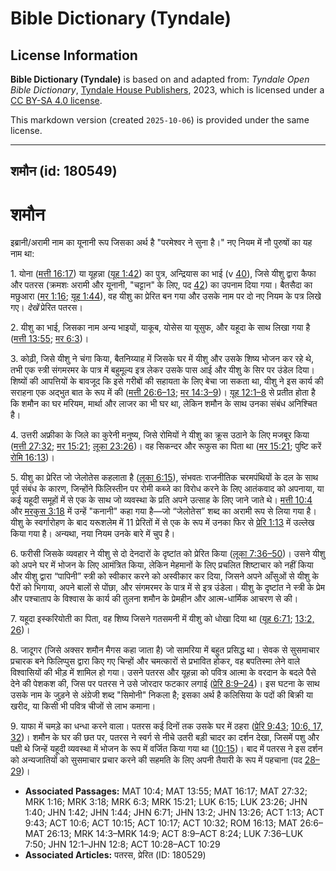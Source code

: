 # Bible Dictionary (Tyndale)

## License Information

**Bible Dictionary (Tyndale)** is based on and adapted from: _Tyndale Open Bible Dictionary_, [Tyndale House Publishers](https://tyndaleopenresources.com/), 2023, which is licensed under a [CC BY-SA 4.0 license](https://creativecommons.org/licenses/by-sa/4.0/legalcode.en).

This markdown version (created `2025-10-06`) is provided under the same license.



--------------------------------

## शमौन (id: 180549)

शमौन
====

इब्रानी/अरामी नाम का यूनानी रूप जिसका अर्थ है "परमेश्वर ने सुना है।" नए नियम में नौ पुरुषों का यह नाम था:

1\. योना ([मत्ती 16:17](https://ref.ly/Matt16:17)) या यूहन्ना ([यूह 1:42](https://ref.ly/John1:42)) का पुत्र, अन्द्रियास का भाई (v [40](https://ref.ly/John1:40)), जिसे यीशु द्वारा कैफा और पतरस (क्रमशः अरामी और यूनानी, "चट्टान" के लिए, पद [42](https://ref.ly/John1:42)) का उपनाम दिया गया। बैतसैदा का मछुआरा ([मर 1:16](https://ref.ly/Mark1:16); [यूह 1:44](https://ref.ly/John1:44)), वह यीशु का प्रेरित बन गया और उसके नाम पर दो नए नियम के पत्र लिखे गए। *देखें* प्रेरित पतरस।

2\. यीशु का भाई, जिसका नाम अन्य भाइयों, याकूब, योसेस या यूसुफ, और यहूदा के साथ लिखा गया है ([मत्ती 13:55](https://ref.ly/Matt13:55); [मर 6:3](https://ref.ly/Mark6:3))।

3\. कोढ़ी, जिसे यीशु ने चंगा किया, बैतनिय्याह में जिसके घर में यीशु और उसके शिष्य भोजन कर रहे थे, तभी एक स्त्री संगमरमर के पात्र में बहुमूल्य इत्र लेकर उसके पास आई और यीशु के सिर पर उंडेल दिया। शिष्यों की आपत्तियों के बावजूद कि इसे गरीबों की सहायता के लिए बेचा जा सकता था, यीशु ने इस कार्य की सराहना एक अद्भुत बात के रूप में की ([मत्ती 26:6–13](https://ref.ly/Matt26:6-Matt26:13); [मर 14:3–9](https://ref.ly/Mark14:3-Mark14:9))। [यूह 12:1–8](https://ref.ly/John12:1-John12:8) से प्रतीत होता है कि शमौन का घर मरियम, मार्था और लाजर का भी घर था, लेकिन शमौन के साथ उनका संबंध अनिश्चित है।

4\. उत्तरी अफ्रीका के जिले का कुरेनी मनुष्य, जिसे रोमियों ने यीशु का क्रूस उठाने के लिए मजबूर किया ([मत्ती 27:32](https://ref.ly/Matt27:32); [मर 15:21](https://ref.ly/Mark15:21); [लूका 23:26](https://ref.ly/Luke23:26))। वह सिकन्दर और रूफुस का पिता था ([मर 15:21](https://ref.ly/Mark15:21); पुष्टि करें [रोमि 16:13](https://ref.ly/Rom16:13))।

5\. यीशु का प्रेरित जो जेलोतेस कहलाता है ([लूका 6:15](https://ref.ly/Luke6:15)), संभवतः राजनीतिक चरमपंथियों के दल के साथ पूर्व संबंध के कारण, जिन्होंने फिलिस्तीन पर रोमी कब्जे का विरोध करने के लिए आतंकवाद को अपनाया, या कई यहूदी समूहों में से एक के साथ जो व्यवस्था के प्रति अपने उत्साह के लिए जाने जाते थे। [मत्ती 10:4](https://ref.ly/Matt10:4) और [मरकुस 3:18](https://ref.ly/Mark3:18) में उन्हें "कनानी" कहा गया है—जो “जेलोतेस” शब्द का अरामी रूप से लिया गया है। यीशु के स्वर्गारोहण के बाद यरूशलेम में 11 प्रेरितों में से एक के रूप में उनका फिर से [प्रेरि 1:13](https://ref.ly/Acts1:13) में उल्लेख किया गया है। अन्यथा, नया नियम उनके बारे में चुप है।

6\. फरीसी जिसके व्यवहार ने यीशु से दो देनदारों के दृष्टांत को प्रेरित किया ([लूका 7:36–50](https://ref.ly/Luke7:36-Luke7:50))। उसने यीशु को अपने घर में भोजन के लिए आमंत्रित किया, लेकिन मेहमानों के लिए प्रचलित शिष्टाचार को नहीं किया और यीशु द्वारा “पापिनी” स्त्री को स्वीकार करने को अस्वीकार कर दिया, जिसने अपने आँसुओं से यीशु के पैरों को भिगाया, अपने बालों से पोंछा, और संगमरमर के पात्र में से इत्र उंडेला। यीशु के दृष्टांत ने स्त्री के प्रेम और पश्चाताप के विश्वास के कार्य की तुलना शमौन के प्रेमहीन और आत्म\-धार्मिक आचरण से की।

7\. यहूदा इस्करियोती का पिता, वह शिष्य जिसने गतसमनी में यीशु को धोखा दिया था ([यूह 6:71](https://ref.ly/John6:71); [13:2, 26](https://ref.ly/John13:2))।

8\. जादूगर (जिसे अक्सर शमौन मैगस कहा जाता है) जो सामरिया में बहुत प्रसिद्ध था। सेवक से सुसमाचार प्रचारक बने फिलिप्पुस द्वारा किए गए चिन्हों और चमत्कारों से प्रभावित होकर, वह बपतिस्मा लेने वाले विश्वासियों की भीड़ में शामिल हो गया। उसने पतरस और यूहन्ना को पवित्र आत्मा के वरदान के बदले पैसे देने की पेशकश की, जिस पर पतरस ने उसे जोरदार फटकार लगाई ([प्रेरि 8:9–24](https://ref.ly/Acts8:9-Acts8:24))। इस घटना के साथ उसके नाम के जुड़ने से अंग्रेजी शब्द "सिमोनी" निकला है; इसका अर्थ है कलिसिया के पदों की बिक्री या खरीद, या किसी भी पवित्र चीजों से लाभ कमाना।

9\. याफा में चमड़े का धन्धा करने वाला। पतरस कई दिनों तक उसके घर में ठहरा ([प्रेरि 9:43](https://ref.ly/Acts9:43); [10:6, 17, 32](https://ref.ly/Acts10:6))। शमौन के घर की छत पर, पतरस ने स्वर्ग से नीचे उतरी बड़ी चादर का दर्शन देखा, जिसमें पशु और पक्षी थे जिन्हें यहूदी व्यवस्था में भोजन के रूप में वर्जित किया गया था ([10:15](https://ref.ly/Acts10:15))। बाद में पतरस ने इस दर्शन को अन्यजातियों को सुसमाचार प्रचार करने की सहमति के लिए अपनी तैयारी के रूप में पहचाना (पद [28–29](https://ref.ly/Acts10:28-Acts10:29))।

* **Associated Passages:** MAT 10:4; MAT 13:55; MAT 16:17; MAT 27:32; MRK 1:16; MRK 3:18; MRK 6:3; MRK 15:21; LUK 6:15; LUK 23:26; JHN 1:40; JHN 1:42; JHN 1:44; JHN 6:71; JHN 13:2; JHN 13:26; ACT 1:13; ACT 9:43; ACT 10:6; ACT 10:15; ACT 10:17; ACT 10:32; ROM 16:13; MAT 26:6–MAT 26:13; MRK 14:3–MRK 14:9; ACT 8:9–ACT 8:24; LUK 7:36–LUK 7:50; JHN 12:1–JHN 12:8; ACT 10:28–ACT 10:29
* **Associated Articles:** पतरस, प्रेरित (ID: 180529)

